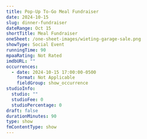 ```yaml
---
title: Pop-Up To-Go Meal Fundraiser
date: 2024-10-15
slug: dinner-fundraiser
dateRange: Oct 15
shortTitle: Meal Fundraiser
oneSheet: /one-sheet-images/wieting-garage-sale.png
showType: Social Event
runningTime: 90
mpaaRating: Not Rated
imdbURL: ""
occurrences:
  - date: 2024-10-15 17:00:00-0500
    format: Not Applicable
    fieldGroup: show_occurrence
studioInfo:
  studio: ""
  studioFee: 0
  studioPercentage: 0
draft: false
durationMinutes: 90
type: show
fmContentType: show
---
```

